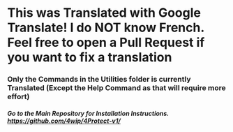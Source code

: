 # This was Translated with Google Translate! I do NOT know French. Feel free to open a Pull Request if you want to fix a translation
### Only the Commands in the Utilities folder is currently Translated (Except the Help Command as that will require more effort)
##### Go to the Main Repository for Installation Instructions. https://github.com/4wip/4Protect-v1/
